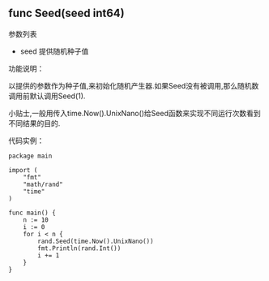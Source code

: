 ## func Seed(seed int64)

参数列表

- seed 提供随机种子值

功能说明：

以提供的参数作为种子值,来初始化随机产生器.如果Seed没有被调用,那么随机数调用前默认调用Seed(1).

小贴士,一般用传入time.Now().UnixNano()给Seed函数来实现不同运行次数看到不同结果的目的.

代码实例：

	package main

	import (
		"fmt"
		"math/rand"
		"time"
	)

	func main() {
		n := 10
		i := 0
		for i < n {
			rand.Seed(time.Now().UnixNano())
			fmt.Println(rand.Int())
			i += 1
		}
	}









